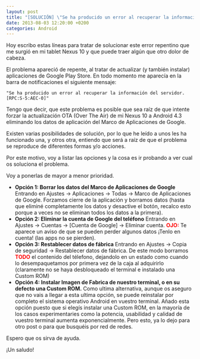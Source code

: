 ```yaml
---
layout: post
title: "[SOLUCIÓN] \"Se ha producido un error al recuperar la información del servidor. [RPC:S-5:AEC-0]\" Google Play Store"
date: 2013-08-03 12:20:00 +0200
categories: Android
---
```

Hoy escribo estas líneas para tratar de solucionar este error repentino que me surgió en mi tablet Nexus 10 y que puede traer algún que otro dolor de cabeza.

El problema apareció de repente, al tratar de actualizar (y también instalar) aplicaciones de Google Play Store. En todo momento me aparecía en la barra de notificaciones el siguiente mensaje:

```
"Se ha producido un error al recuperar la información del servidor. [RPC:S-5:AEC-0]"
```

Tengo que decir, que este problema es posible que sea raíz de que intente forzar la actualización OTA (Over The Air) de mi Nexus 10 a Android 4.3 eliminando los datos de aplicación del Marco de Aplicaciones de Google.

Existen varias posibilidades de solución, por lo que he leído a unos les ha funcionado una, y otros otra, entiendo que será a raíz de que el problema se reproduce de diferentes formas y/o acciones.

Por este motivo, voy a listar las opciones y la cosa es ir probando a ver cual os soluciona el problema.

Voy a ponerlas de mayor a menor prioridad.

* **Opción 1: Borrar los datos del Marco de Aplicaciones de Google**
  Entrando en Ajustes -> Aplicaciones -> Todas -> Marco de Aplicaciones de Google.
  Forzamos cierre de la aplicación y borramos datos (hasta que eliminé completamente los datos y desactive el botón, recalco esto porque a veces no se eliminan todos los datos a la primera).
* **Opción 2: Eliminar la cuenta de Google del teléfono**
  Entrando en Ajustes -> Cuentas -> [Cuenta de Google] -> Eliminar cuenta.
  <span style="color: red;">**OJO:**</span> Te aparece un aviso de que se pueden perder algunos datos ¡Tenlo en cuenta! (las apps no se pierden).
* **Opción 3: Restablecer datos de fábrica**
  Entrando en Ajustes -> Copia de seguridad -> Restablecer datos de fábrica.
  De este modo borramos <span style="color: red;">**TODO**</span> el contenido del télefono, dejandolo en un estado como cuando lo desempaquetamos por primera vez de la caja al adquirirlo (claramente no se haya desbloqueado el terminal e instalado una Custom ROM)
* **Opción 4: Instalar Imagen de Fabrica de nuestro terminal, o en su defecto una Custom ROM.**
  Como ultima alternativa, aunque os aseguro que no vais a llegar a esta ultima opción, se puede reinstalar por completo el sistema operativo Android en vuestro terminal.
  Añado esta opción puesto que si elegís instalar una Custom ROM, en la mayoría de los casos experimentaries como la potencia, usabilidad y calidad de vuestro terminal aumenta exponencialmente. Pero esto, ya lo dejo para otro post o para que busquéis por red de redes.
    
Espero que os sirva de ayuda.

¡Un saludo!    